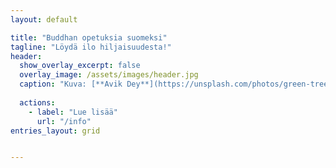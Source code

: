 ```yaml
---
layout: default

title: "Buddhan opetuksia suomeksi"
tagline: "Löydä ilo hiljaisuudesta!"
header: 
  show_overlay_excerpt: false
  overlay_image: /assets/images/header.jpg
  caption: "Kuva: [**Avik Dey**](https://unsplash.com/photos/green-trees-on-forest-during-daytime-jPQ-BPyfpWI)"
  
  actions:
    - label: "Lue lisää"
      url: "/info"
entries_layout: grid


---
```

